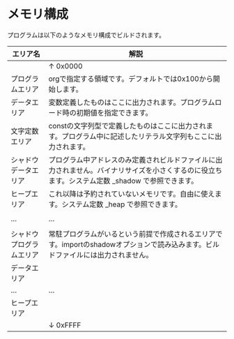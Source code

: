 # メモリ構成

プログラムは以下のようなメモリ構成でビルドされます。

|エリア名|解説|
|---|---|
| |↑ 0x0000|
|プログラムエリア|orgで指定する領域です。デフォルトでは0x100から開始します。|
|データエリア|変数定義したものはここに出力されます。プログラムロード時の初期値を指定できます。|
|文字定数エリア|constの文字列型で定義したものはここに出力されます。プログラム中に記述したリテラル文字列もここに出力されます。|
|シャドウデータエリア|プログラム中アドレスのみ定義されビルドファイルに出力されません。バイナリサイズを小さくするのに役立ちます。システム定数 _shadow で参照できます。|
|ヒープエリア|これ以降は予約されていないメモリです。自由に使えます。システム定数 _heap で参照できます。|
| | |
| … | … |
| | |
|シャドウプログラムエリア|常駐プログラムがいるという前提で作成されるエリアです。importのshadowオプションで読み込みます。ビルドファイルには出力されません。|
|データエリア| |
| … | … |
|ヒープエリア| |
| |↓ 0xFFFF|
